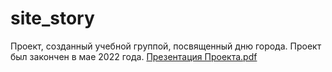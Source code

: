 # site_story
Проект, созданный учебной группой, посвященный дню города.
Проект был закончен в мае 2022 года.
[Презентация Проекта.pdf](https://github.com/KVITwIm/story.github.io/files/10833377/default.pdf)

